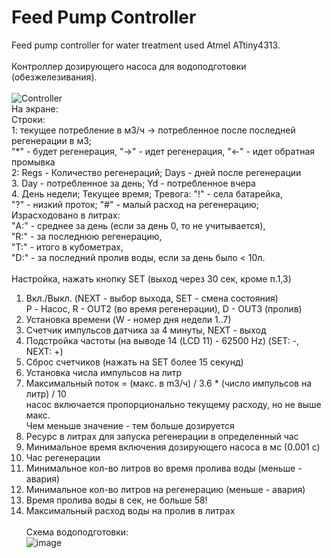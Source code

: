 # Feed Pump Controller
Feed pump controller for water treatment used Atmel ATtiny4313.
<br><br>
Контроллер дозирующего насоса для водоподготовки (обезжелезивания).<br><br>
![Controller](https://user-images.githubusercontent.com/6220128/65607139-b4af3780-dfb4-11e9-8c67-2f28ee1d1146.jpg)
<br>
На экране:<br>
Строки:<br>
1: текущее потребление в м3/ч -> потребленное после последней регенерации в м3;<br>
   "*" - будет регенерация, "->" - идет регенерация, "<-" - идет обратная промывка<br>
2: Regs - Количество регенераций; Days - дней после регенерации<br>
3. Day - потребленное за день; Yd - потребленное вчера<br>
4. День недели; Текущее время; Тревога: "!" - села батарейка, <br>
     "?" - низкий проток; "#" - малый расход на регенерацию;<br>
   Израсходовано в литрах:<br>
   "A:" - среднее за день (если за день 0, то не учитывается), <br>
   "R:" - за последнюю регенерацию,<br>
   "T:" - итого в кубометрах, <br>
   "D:" - за последний пролив воды, если за день было < 10л.<br>
<br>
Настройка, нажать кнопку SET (выход через 30 сек, кроме п.1,3)<br>
1. Вкл./Выкл. (NEXT - выбор выхода, SET - смена состояния)<br>
   P - Насос, R - OUT2 (во время регенерации), D - OUT3 (пролив)
2. Установка времени (W - номер дня недели 1..7)
3. Счетчик импульсов датчика за 4 минуты, NEXT - выход
4. Подстройка частоты (на выводе 14 (LCD 11) - 62500 Hz) (SET: -, NEXT: +)
5. Сброс счетчиков (нажать на SET более 15 секунд)
6. Установка числа импульсов на литр
7. Максимальный поток = (макс. в m3/ч) / 3.6 * (число импульсов на литр) / 10<br>
   насос включается пропорционально текущему расходу, но не выше макс.<br>
   Чем меньше значение - тем больше дозируется
8. Ресурс в литрах для запуска регенерации в определенный час
9. Минимальное время включения дозирующего насоса в мс (0.001 с)
10. Час регенерации
11. Минимальное кол-во литров во время пролива воды (меньше - авария)
12. Минимальное кол-во литров на регенерацию (меньше - авария)
13. Время пролива воды в сек, не больше 58!
14. Максимальный расход воды на пролив в литрах
<br><br>
Схема водоподготовки:<br>
![image](https://user-images.githubusercontent.com/6220128/65678007-41143580-e05b-11e9-9f80-7e81d38299be.png)
